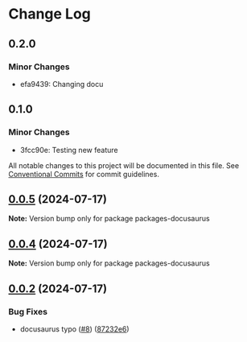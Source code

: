 # Change Log

## 0.2.0

### Minor Changes

- efa9439: Changing docu

## 0.1.0

### Minor Changes

- 3fcc90e: Testing new feature

All notable changes to this project will be documented in this file.
See [Conventional Commits](https://conventionalcommits.org) for commit guidelines.

## [0.0.5](https://github.com/bitrvmpd/monorepo-lerna-test/compare/packages-docusaurus@0.0.3...packages-docusaurus@0.0.5) (2024-07-17)

**Note:** Version bump only for package packages-docusaurus

## [0.0.4](https://github.com/bitrvmpd/monorepo-lerna-test/compare/packages-docusaurus@0.0.3...packages-docusaurus@0.0.4) (2024-07-17)

**Note:** Version bump only for package packages-docusaurus

## [0.0.2](https://github.com/bitrvmpd/monorepo-lerna-test/compare/packages-docusaurus@0.0.1...packages-docusaurus@0.0.2) (2024-07-17)

### Bug Fixes

- docusaurus typo ([#8](https://github.com/bitrvmpd/monorepo-lerna-test/issues/8)) ([87232e6](https://github.com/bitrvmpd/monorepo-lerna-test/commit/87232e617557b3566accfe54471180bcf5cacd9a))
